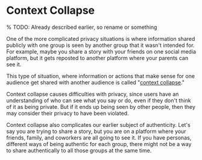 # Context Collapse

% TODO: Already described earlier, so rename or something

One of the more complicated privacy situations is where information shared publicly with one group is seen by another group that it wasn't intended for. For example, maybe you share a story with your friends on one social media platform, but it gets reposted to another platform where your parents can see it.

This type of situation, where information or actions that make sense for one audience get shared with another audience is called "[context collapse](https://en.wikipedia.org/wiki/Context_collapse)."

Context collapse causes difficulties with privacy, since users have an understanding of who can see what you say or do, even if they don't think of it as being private. But if it ends up being seen by other people, then they may consider their privacy to have been violated.



Context collapse also complicates our earlier subject of authenticity. Let's say you are trying to share a story, but you are on a platform where your friends, family, and coworkers are all going to see it. If you have personas, different ways of being authentic for each group, there might not be a way to share authentically to all those groups at the same time.
